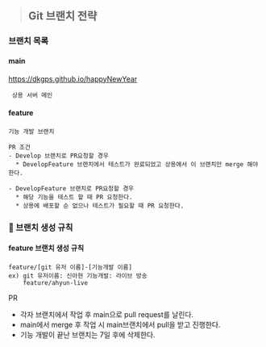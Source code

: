 
> ## Git 브랜치 전략



### 브랜치 목록


#### main
<https://dkgps.github.io/happyNewYear>
``` 
 상용 서버 메인
```

#### feature
```
기능 개발 브랜치

PR 조건
- Develop 브랜치로 PR요청할 경우
  * DevelopFeature 브랜치에서 테스트가 완료되었고 상용에서 이 브랜치만 merge 해야한다.
 
- DevelopFeature 브랜치로 PR요청할 경우
  * 해당 기능을 테스트 할 때 PR 요청한다.
  * 상용에 배포할 순 없으나 테스트가 필요할 때 PR 요청한다.
```

### 🌱 브랜치 생성 규칙
#### feature 브랜치 생성 규칙
```
feature/[git 유저 이름]-[기능개발 이름]
ex) git 유저이름: 신아현 기능개발: 라이브 방송
    feature/ahyun-live
```

PR
- 각자 브랜치에서 작업 후 main으로 pull request를 날린다.
- main에서 merge 후 작업 시 main브랜치에서 pull을 받고 진행한다.
- 기능 개발이 끝난 브랜치는 7일 후에 삭제한다.

